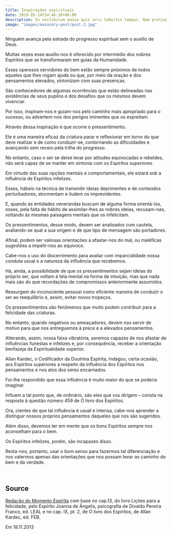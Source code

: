 ```yaml
---
title: Inspirações espirituais
date: 2019-05-14T14:46:10+06:00
description: In vestibulum massa quis arcu lobortis tempus. Nam pretium arcu in odio vulputate luctus.
image: "images/masonary-post/post-2.jpg"
---
```


Ninguém avança pela estrada do progresso espiritual sem o auxílio de Deus.

Muitas vezes esse auxílio nos é oferecido por intermédio dos nobres Espíritos
que se transformaram em guias da Humanidade.

Esses operosos servidores do bem estão sempre próximos de todos aqueles que
lhes rogam ajuda ou que, por meio da oração e dos pensamentos elevados,
sintonizam com suas presenças.

São conhecedores de algumas ocorrências que estão delineadas nas existências de
seus pupilos e dos desafios que os mesmos devem vivenciar.

Por isso, inspiram-nos e guiam-nos pelo caminho mais apropriado para o sucesso,
ou advertem-nos dos perigos iminentes que os espreitam.

Através dessa inspiração é que ocorre o pressentimento.

Ele é uma maneira eficaz da criatura parar e reflexionar em torno do que deve
realizar e de como conduzir-se, contornando as dificuldades e avançando sem
receio pela trilha do progresso.

No entanto, caso o ser se deixe levar por atitudes equivocadas e rebeldes, não
será capaz de se manter em sintonia com os Espíritos superiores.

Em virtude das suas opções mentais e comportamentais, ele estará sob a
influência de Espíritos infelizes.

Esses, hábeis na técnica de transmitir ideias deprimentes e de conteúdos
perturbadores, atormentam e iludem os imprevidentes.

E, quando as entidades venerandas buscam de alguma forma orientá-los, esses,
pela falta de hábito de assimilar-lhes as nobres ideias, recusam-nas, voltando
às mesmas paisagens mentais que os infelicitam.

Os pressentimentos, desse modo, devem ser analisados com cautela, avaliando-se
qual a sua origem e de que tipo de mensagem são portadores.

Afinal, podem ser valiosas orientações a afastar-nos do mal, ou maléficas
sugestões a impelir-nos ao equívoco.

Cabe-nos o uso do discernimento para avaliar com imparcialidade nossa conduta
usual e a natureza da influência que recebemos.

Há, ainda, a possibilidade de que os pressentimentos sejam ideias do próprio
ser, que voltam à tela mental na forma de intuição, mas que nada mais são do
que recordações de compromissos anteriormente assumidos.

Ressurgem do inconsciente pessoal como eficiente maneira de conduzir o ser ao
reequilíbrio e, assim, evitar novos tropeços.

Os pressentimentos são fenômenos que muito podem contribuir para a felicidade
das criaturas.

No entanto, quando negativos ou ameaçadores, devem nos servir de motivo para
que nos entreguemos à prece e a elevados pensamentos.

Alterando, assim, nossa faixa vibratória, seremos capazes de nos afastar de
influências funestas e infelizes e, por consequência, receber a orientação
benfazeja da Espiritualidade superior.

Allan Kardec, o Codificador da Doutrina Espírita, indagou, certa ocasião, aos
Espíritos superiores a respeito da influência dos Espíritos nos pensamentos e
nos atos dos seres encarnados.

Foi-lhe respondido que essa influência é muito maior do que se poderia
imaginar.

Influem a tal ponto que, de ordinário, são eles que vos dirigem – consta na
resposta à questão número 459 de O livro dos Espíritos.

Ora, cientes de que tal influência é usual e intensa, cabe-nos aprender a
distinguir nossos próprios pensamentos daqueles que nos são sugeridos.

Além disso, devemos ter em mente que os bons Espíritos sempre nos aconselham
para o bem.

Os Espíritos infelizes, porém, são incapazes disso.

Resta-nos, portanto, usar o bom senso para fazermos tal diferenciação e nos
valermos apenas das orientações que nos possam levar ao caminho do bem e da
verdade.

 
## Source
[Redação do Momento Espírita](http://momento.com.br/pt/ler_texto.php?id=3980)
com base no cap.13, do livro Lições para a felicidade, 
pelo Espírito Joanna de Ângelis,
psicografia de Divaldo Pereira Franco, ed. LEAL e no cap. IX,
pt. 2, de O livro dos Espíritos, de Allan Kardec, ed. FEB.

Em 18.11.2013
